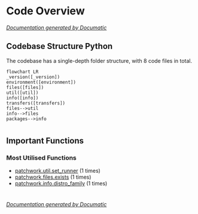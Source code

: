 # Code Overview

[_Documentation generated by Documatic_](https://www.documatic.com)

<!---Documatic-section-Codebase Structure Python-start--->
## Codebase Structure Python

The codebase has a single-depth folder structure,
                with 8 code files in total.

<!---Documatic-block-system_architecture-start--->
```mermaid
flowchart LR
_version([_version])
environment([environment])
files([files])
util([util])
info([info])
transfers([transfers])
files-->util
info-->files
packages-->info
```
<!---Documatic-block-system_architecture-end--->

# #
<!---Documatic-section-Codebase Structure Python-end--->

<!---Documatic-section-Important Functions-start--->
## Important Functions

<!---Documatic-block-important_funcs-start--->
<!---Documatic-block-most_used_funcs-start--->
### Most Utilised Functions

* [patchwork.util.set_runner](7-patchwork_util.md#patchwork.util.set_runner) (1 times)
* [patchwork.files.exists](4-patchwork_files.md#patchwork.files.exists) (1 times)
* [patchwork.info.distro_family](5-patchwork_info.md#patchwork.info.distro_family) (1 times)
<!---Documatic-block-most_used_funcs-end--->
<!---Documatic-block-important_funcs-end--->

# #
<!---Documatic-section-Important Functions-end--->

[_Documentation generated by Documatic_](https://www.documatic.com)